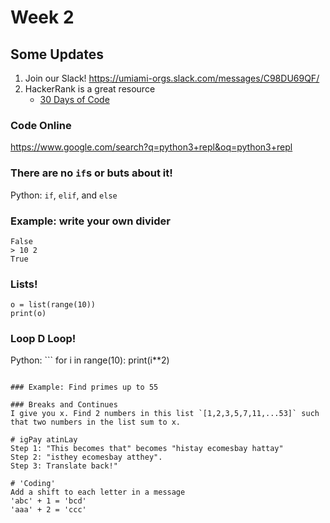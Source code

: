 # Week 2

## Some Updates
1. Join our Slack! https://umiami-orgs.slack.com/messages/C98DU69QF/
2. HackerRank is a great resource
      - [30 Days of Code](https://www.hackerrank.com/challenges/30-hello-world/problem)


### Code Online
https://www.google.com/search?q=python3+repl&oq=python3+repl

### There are no `if`s or buts about it!
Python: `if`, `elif`, and `else`

### Example: write your own divider
```> 10 3
False
> 10 2
True
```

### Lists!
```
o = list(range(10))
print(o)
```

### Loop D Loop!
Python: ```
for i in range(10):
  print(i**2)
```

### Example: Find primes up to 55

### Breaks and Continues
I give you x. Find 2 numbers in this list `[1,2,3,5,7,11,...53]` such that two numbers in the list sum to x.

# igPay atinLay
Step 1: "This becomes that" becomes "histay ecomesbay hattay"
Step 2: "isthey ecomesbay atthey".
Step 3: Translate back!"

# 'Coding'
Add a shift to each letter in a message
'abc' + 1 = 'bcd'
'aaa' + 2 = 'ccc'
